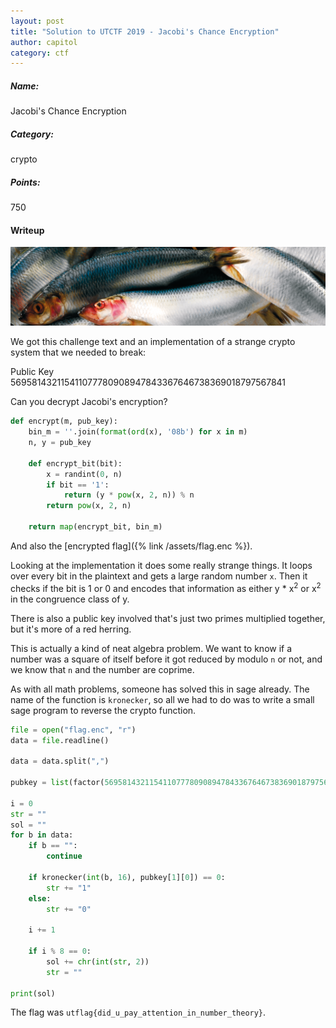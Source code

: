 ```yaml
---
layout: post
title: "Solution to UTCTF 2019 - Jacobi's Chance Encryption"
author: capitol
category: ctf
---
```


##### Name:
Jacobi's Chance Encryption

##### Category:
crypto

##### Points:
750

#### Writeup

![red herrings](/images/red-herrings.png)

We got this challenge text and an implementation of a strange crypto system that
we needed to break:

Public Key 569581432115411077780908947843367646738369018797567841

Can you decrypt Jacobi's encryption?

```python
def encrypt(m, pub_key):
    bin_m = ''.join(format(ord(x), '08b') for x in m)
    n, y = pub_key

    def encrypt_bit(bit):
        x = randint(0, n)
        if bit == '1':
            return (y * pow(x, 2, n)) % n
        return pow(x, 2, n)

    return map(encrypt_bit, bin_m)
```

And also the [encrypted flag]({% link /assets/flag.enc %}).

Looking at the implementation it does some really strange things. It loops over every bit in the
plaintext and gets a large random number `x`. Then it checks if the bit is 1 or 0 and encodes
that information as either y * x<sup>2</sup> or x<sup>2</sup> in the congruence class of y.

There is also a public key involved that's just two primes multiplied together, but it's more
of a red herring.

This is actually a kind of neat algebra problem. We want to know if a number was
a square of itself before it got reduced by modulo `n` or not, and we know that `n` and the number
are coprime.

As with all math problems, someone has solved this in sage already. The name of the function is
`kronecker`, so all we had to do was to write a small sage program to reverse the crypto function.

```python
file = open("flag.enc", "r")
data = file.readline()

data = data.split(",")

pubkey = list(factor(569581432115411077780908947843367646738369018797567841))

i = 0
str = ""
sol = ""
for b in data:
    if b == "":
        continue

    if kronecker(int(b, 16), pubkey[1][0]) == 0:
        str += "1"
    else:
        str += "0"

    i += 1

    if i % 8 == 0:
        sol += chr(int(str, 2))
        str = ""

print(sol)
```

The flag was `utflag{did_u_pay_attention_in_number_theory}`.

